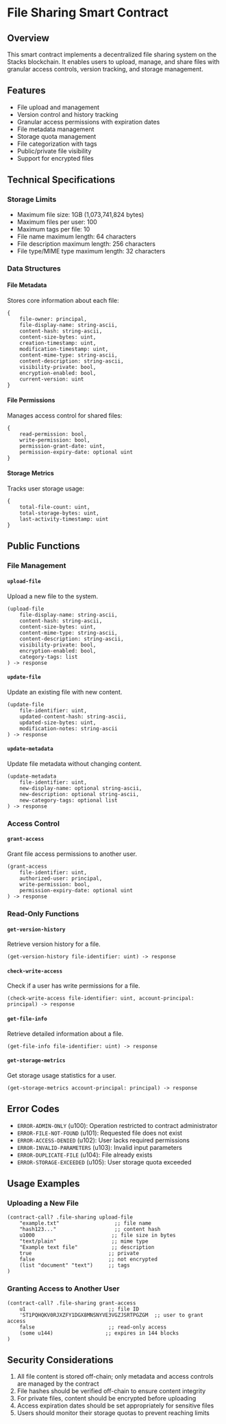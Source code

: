 # File Sharing Smart Contract

## Overview
This smart contract implements a decentralized file sharing system on the Stacks blockchain. It enables users to upload, manage, and share files with granular access controls, version tracking, and storage management.

## Features
- File upload and management
- Version control and history tracking
- Granular access permissions with expiration dates
- File metadata management
- Storage quota management
- File categorization with tags
- Public/private file visibility
- Support for encrypted files

## Technical Specifications

### Storage Limits
- Maximum file size: 1GB (1,073,741,824 bytes)
- Maximum files per user: 100
- Maximum tags per file: 10
- File name maximum length: 64 characters
- File description maximum length: 256 characters
- File type/MIME type maximum length: 32 characters

### Data Structures

#### File Metadata
Stores core information about each file:
```clarity
{
    file-owner: principal,
    file-display-name: string-ascii,
    content-hash: string-ascii,
    content-size-bytes: uint,
    creation-timestamp: uint,
    modification-timestamp: uint,
    content-mime-type: string-ascii,
    content-description: string-ascii,
    visibility-private: bool,
    encryption-enabled: bool,
    current-version: uint
}
```

#### File Permissions
Manages access control for shared files:
```clarity
{
    read-permission: bool,
    write-permission: bool,
    permission-grant-date: uint,
    permission-expiry-date: optional uint
}
```

#### Storage Metrics
Tracks user storage usage:
```clarity
{
    total-file-count: uint,
    total-storage-bytes: uint,
    last-activity-timestamp: uint
}
```

## Public Functions

### File Management

#### `upload-file`
Upload a new file to the system.
```clarity
(upload-file 
    file-display-name: string-ascii,
    content-hash: string-ascii,
    content-size-bytes: uint,
    content-mime-type: string-ascii,
    content-description: string-ascii,
    visibility-private: bool,
    encryption-enabled: bool,
    category-tags: list
) -> response
```

#### `update-file`
Update an existing file with new content.
```clarity
(update-file 
    file-identifier: uint,
    updated-content-hash: string-ascii,
    updated-size-bytes: uint,
    modification-notes: string-ascii
) -> response
```

#### `update-metadata`
Update file metadata without changing content.
```clarity
(update-metadata
    file-identifier: uint,
    new-display-name: optional string-ascii,
    new-description: optional string-ascii,
    new-category-tags: optional list
) -> response
```

### Access Control

#### `grant-access`
Grant file access permissions to another user.
```clarity
(grant-access 
    file-identifier: uint,
    authorized-user: principal,
    write-permission: bool,
    permission-expiry-date: optional uint
) -> response
```

### Read-Only Functions

#### `get-version-history`
Retrieve version history for a file.
```clarity
(get-version-history file-identifier: uint) -> response
```

#### `check-write-access`
Check if a user has write permissions for a file.
```clarity
(check-write-access file-identifier: uint, account-principal: principal) -> response
```

#### `get-file-info`
Retrieve detailed information about a file.
```clarity
(get-file-info file-identifier: uint) -> response
```

#### `get-storage-metrics`
Get storage usage statistics for a user.
```clarity
(get-storage-metrics account-principal: principal) -> response
```

## Error Codes
- `ERROR-ADMIN-ONLY` (u100): Operation restricted to contract administrator
- `ERROR-FILE-NOT-FOUND` (u101): Requested file does not exist
- `ERROR-ACCESS-DENIED` (u102): User lacks required permissions
- `ERROR-INVALID-PARAMETERS` (u103): Invalid input parameters
- `ERROR-DUPLICATE-FILE` (u104): File already exists
- `ERROR-STORAGE-EXCEEDED` (u105): User storage quota exceeded

## Usage Examples

### Uploading a New File
```clarity
(contract-call? .file-sharing upload-file 
    "example.txt"                  ;; file name
    "hash123..."                   ;; content hash
    u1000                         ;; file size in bytes
    "text/plain"                  ;; mime type
    "Example text file"           ;; description
    true                         ;; private
    false                        ;; not encrypted
    (list "document" "text")     ;; tags
)
```

### Granting Access to Another User
```clarity
(contract-call? .file-sharing grant-access
    u1                           ;; file ID
    'ST1PQHQKV0RJXZFY1DGX8MNSNYVE3VGZJSRTPGZGM  ;; user to grant access
    false                        ;; read-only access
    (some u144)                 ;; expires in 144 blocks
)
```

## Security Considerations
1. All file content is stored off-chain; only metadata and access controls are managed by the contract
2. File hashes should be verified off-chain to ensure content integrity
3. For private files, content should be encrypted before uploading
4. Access expiration dates should be set appropriately for sensitive files
5. Users should monitor their storage quotas to prevent reaching limits